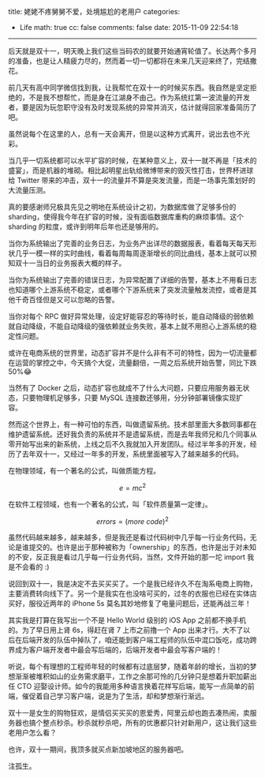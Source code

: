 title: 姥姥不疼舅舅不爱，处境尴尬的老用户
categories:
  - Life
math: true
cc: false
comments: false
date: 2015-11-09 22:54:18
---

后天就是双十一，明天晚上我们这些当码农的就要开始通宵轮值了。长达两个多月的准备，也是让人精疲力尽的，然而着一切一切都将在未来几天迎来终了，完结撒花。

前几天有高中同学微信找到我，让我帮忙在双十一的时候买东西。我自然是坚定拒绝的，不是我不想帮忙，而是身在江湖身不由己。作为系统扛第一波流量的开发者，要是因为玩忽职守没有及时发现系统的异常并消灭，估计就得回家准备简历了吧。

虽然说每个在这里的人，总有一天会离开，但是以这种方式离开，说出去也不光彩。

<!-- more -->

当几乎一切系统都可以水平扩容的时候，在某种意义上，双十一就不再是「技术的盛宴」，而是机器的堆砌。相比起明星出轨给微博带来的毁灭性打击，世界杯进球给 Twitter 带来的冲击，双十一的流量并不算是突发流量，而是一场事先策划好的大流量压测。

真的要感谢师兄极具先见之明地在系统设计之初，为数据库做了足够多份的 sharding，使得我今年在扩容的时候，没有面临数据库重构的麻烦事情。这个 sharding 的粒度，或许到明年后年也还是够用的。

当你为系统输出了完善的业务日志，为业务产出详尽的数据报表，看着每天每天形状几乎一模一样的实时曲线，看着每周每周逐渐增长的同比曲线，基本上就可以预知双十一当日的业务报表大概的样子。

当你为系统输出了完善的错误日志，为异常配置了详细的告警，基本上不用看日志也知道哪个上游系统不稳定，或者哪个下游系统来了突发流量触发流控，或者是其他千奇百怪但是又可以忽略的告警。

当你对每个 RPC 做好异常处理，设定好能容忍的等待时长，能自动降级的弱依赖就自动降级，不能自动降级的强依赖就业务失败，基本上就不用担心上游系统的稳定性问题。

或许在电商系统的世界里，动态扩容并不是什么非有不可的特性，因为一切流量都在运营的掌控之中，今天搞个大促，流量翻倍，一周之后系统开始告警，同比下跌 50%😂

当然有了 Docker 之后，动态扩容也就成不了什么大问题，只要应用服务器无状态，只要物理机足够多，只要 MySQL 连接数还够用，分分钟部署镜像实现扩容。

然而这个世界上，有一种可怕的东西，叫做遗留系统。技术部里面大多数同事都在维护遗留系统。还好我负责的系统并不是遗留系统，而是去年我师兄和几个同事从零开始写出来的新系统，上线之后不久我就加入开发团队。经过半年多的开发，经历了去年双十一，又经过一年多的开发，系统里面被写入了越来越多的代码。

在物理领域，有一个著名的公式，叫做质能方程。

$$e = mc^2$$

在软件工程领域，也有一个著名的公式，叫「软件质量第一定律」。

$$errors = (more\ code)^2$$

虽然代码越来越多，越来越多，但是我还是看过代码树中几乎每一行业务代码，无论是谁提交的。也许是出于那种被称为「ownership」的东西，也许是出于对未知的不安，反正我是看过几乎每一行业务代码，当然，文件开始的那一坨 import 我是不会看的 :)

说回到双十一，我是决定不去买买买了。一个是我已经许久不在淘系电商上购物，主要消费转向线下了。另一个是我实在也没啥可买的，过冬的衣服也已经在实体店买好，服役近两年的 iPhone 5s 莫名其妙地修复了电量问题后，还能再战三年！

其实我是打算在我写出一个不是 Hello World 级别的 iOS App 之前都不换手机的。为了早日用上肾 6s，得赶在肾 7 上市之前撸一个 App 出来才行。大不了以后在后端开发的队伍中掉队了，咱还能到客户端工程师的队伍中混口饭吃，成功跨界成为客户端开发者中最会写后端的，后端开发者中最会写客户端的！

听说，每个有理想的工程师年轻的时候都有过底层梦，随着年龄的增长，当初的梦想渐渐被堆积如山的业务需求磨平，工作之余那可怜的几分钟只是想着升职加薪出任 CTO 迎娶设计师。如今的我能用多种语言换着花样写后端，能写一点简单的前端，催促着自己学习客户端，说是为了生活，却和梦想渐行渐远。

双十一是女生的购物狂欢，是情侣买买买的恩爱秀，阿里云却也跑去凑热闹，卖服务器也搞个整点秒杀。秒杀就秒杀吧，所有的优惠都只针对新用户，这让我们这些老用户怎么看？

也许，双十一期间，我顶多就买点新加坡地区的服务器吧。

注孤生。

